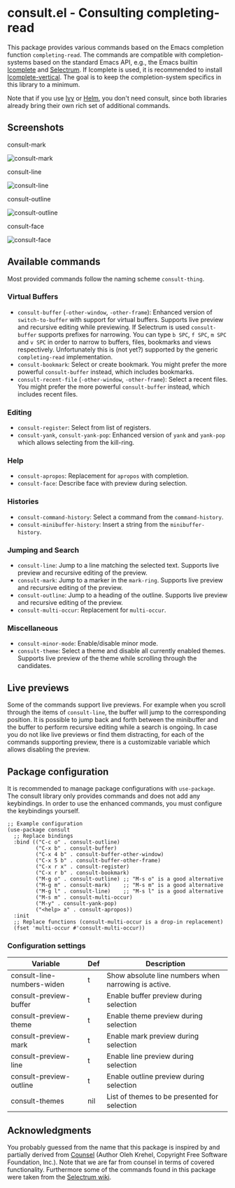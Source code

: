 # consult.el - Consulting completing-read

This package provides various commands based on the Emacs completion function `completing-read`.
The commands are compatible with completion-systems based on the standard Emacs API,
e.g., the Emacs builtin [Icomplete](https://www.gnu.org/software/emacs/manual/html_node/emacs/Icomplete.html) and
[Selectrum](https://github.com/raxod502/selectrum). If Icomplete is used, it is recommended
to install [Icomplete-vertical](https://github.com/oantolin/icomplete-vertical]).
The goal is to keep the completion-system specifics in this library to a minimum.

Note that if you use [Ivy](https://github.com/abo-abo/swiper#ivy)
or [Helm](https://github.com/emacs-helm/helm), you don't need consult,
since both libraries already bring their own rich set of additional commands.

## Screenshots

consult-mark

![consult-mark](https://github.com/minad/consult/blob/master/images/consult-mark.gif?raw=true|height)

consult-line

![consult-line](https://github.com/minad/consult/blob/master/images/consult-line.gif?raw=true)

consult-outline

![consult-outline](https://github.com/minad/consult/blob/master/images/consult-outline.gif?raw=true)

consult-face

![consult-face](https://github.com/minad/consult/blob/master/images/consult-face.gif?raw=true)

## Available commands

Most provided commands follow the naming scheme `consult-thing`.

### Virtual Buffers

  * `consult-buffer` (`-other-window`, `-other-frame`): Enhanced version of `switch-to-buffer` with support for virtual buffers.
     Supports live preview and recursive editing while previewing.
     If Selectrum is used `consult-buffer` supports prefixes for narrowing.
     You can type `b SPC`, `f SPC`, `m SPC` and `v SPC` in order to narrow
     to buffers, files, bookmarks and views respectively.
     Unfortunately this is (not yet?) supported by the generic `completing-read` implementation.
  * `consult-bookmark`: Select or create bookmark. You might prefer the more powerful `consult-buffer` instead, which includes bookmarks.
  * `consult-recent-file` (`-other-window`, `-other-frame`): Select a recent files.
     You might prefer the more powerful `consult-buffer` instead, which includes recent files.

### Editing

  * `consult-register`: Select from list of registers.
  * `consult-yank`, `consult-yank-pop`: Enhanced version of `yank` and `yank-pop` which allows selecting from the kill-ring.

### Help

  * `consult-apropos`: Replacement for `apropos` with completion.
  * `consult-face`: Describe face with preview during selection.

### Histories

  * `consult-command-history`: Select a command from the `command-history`.
  * `consult-minibuffer-history`: Insert a string from the `minibuffer-history`.

### Jumping and Search

  * `consult-line`: Jump to a line matching the selected text. Supports live preview and recursive editing of the preview.
  * `consult-mark`: Jump to a marker in the `mark-ring`. Supports live preview and recursive editing of the preview.
  * `consult-outline`: Jump to a heading of the outline. Supports live preview and recursive editing of the preview.
  * `consult-multi-occur`: Replacement for `multi-occur`.

### Miscellaneous

  * `consult-minor-mode`: Enable/disable minor mode.
  * `consult-theme`: Select a theme and disable all currently enabled themes. Supports live preview of the theme while
    scrolling through the candidates.

## Live previews

Some of the commands support live previews. For example when you scroll through the items of `consult-line`,
the buffer will jump to the corresponding position. It is possible to jump back and forth between
the minibuffer and the buffer to perform recursive editing while a search is ongoing. In case
you do not like live previews or find them distracting, for each of the commands supporting preview, there
is a customizable variable which allows disabling the preview.

## Package configuration

It is recommended to manage package configurations with `use-package`.
The consult library only provides commands and does not add any keybindings. In order to
use the enhanced commands, you must configure the keybindings yourself.

~~~ elisp
;; Example configuration
(use-package consult
  ;; Replace bindings
  :bind (("C-c o" . consult-outline)
         ("C-x b" . consult-buffer)
         ("C-x 4 b" . consult-buffer-other-window)
         ("C-x 5 b" . consult-buffer-other-frame)
         ("C-x r x" . consult-register)
         ("C-x r b" . consult-bookmark)
         ("M-g o" . consult-outline) ;; "M-s o" is a good alternative
         ("M-g m" . consult-mark)    ;; "M-s m" is a good alternative
         ("M-g l" . consult-line)    ;; "M-s l" is a good alternative
         ("M-s m" . consult-multi-occur)
         ("M-y" . consult-yank-pop)
         ("<help> a" . consult-apropos))
  :init
  ;; Replace functions (consult-multi-occur is a drop-in replacement)
  (fset 'multi-occur #'consult-multi-occur))
~~~

### Configuration settings

| Variable                   | Def | Description                                          |
|----------------------------|-----|------------------------------------------------------|
| consult-line-numbers-widen | t   | Show absolute line numbers when narrowing is active. |
| consult-preview-buffer     | t   | Enable buffer preview during selection               |
| consult-preview-theme      | t   | Enable theme preview during selection                |
| consult-preview-mark       | t   | Enable mark preview during selection                 |
| consult-preview-line       | t   | Enable line preview during selection                 |
| consult-preview-outline    | t   | Enable outline preview during selection              |
| consult-themes             | nil | List of themes to be presented for selection         |

## Acknowledgments

You probably guessed from the name that this package is inspired by and partially derived from
[Counsel](https://github.com/abo-abo/swiper#counsel) (Author Oleh Krehel, Copyright Free Software Foundation, Inc.).
Note that we are far from counsel in terms of covered functionality.
Furthermore some of the commands found in this package were taken from the
[Selectrum wiki](https://github.com/raxod502/selectrum/wiki/Useful-Commands).
